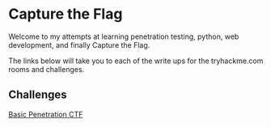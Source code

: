 # Capture the Flag

Welcome to my attempts at learning penetration testing, python, web development, and finally Capture the Flag.

The links below will take you to each of the write ups for the tryhackme.com rooms and challenges.
 
## Challenges

[Basic Penetration CTF](https://github.com/Kartibok/Capture-the-Flag/blob/master/basic_pentesting.md)


